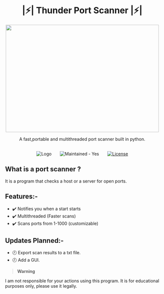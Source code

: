# <div align="center">|⚡| Thunder Port Scanner |⚡|</div> 
  
 <p align="center">
  <img 
    width="500"
    height="350"
    src="https://thumbs.gfycat.com/BlushingJubilantImperialeagle-size_restricted.gif"
  >
</p>

<div align="center">
  A fast,portable and multithreaded port scanner built in python.

<br>
<br>

![Logo](https://img.shields.io/github/commit-activity/w/Coding-Storm/Multithreaded-Port-Scanner?color=brightgreen&label=commits&logo=python&logoColor=gold&style=for-the-badge) &nbsp; &nbsp; &nbsp; ![Maintained - Yes](https://img.shields.io/badge/Maintained-Yes-gold?style=for-the-badge&logo=github&logoColor=gold) &nbsp; &nbsp; &nbsp;   [![License](https://img.shields.io/badge/License-Apache_2.0-blue.svg?style=for-the-badge&logo)](https://opensource.org/licenses/Apache-2.0)
</div>

 </div>


## What is a port scanner ?
It is a program that checks a host or a server for open ports.


## Features:-
- ✔️ Notifies you when a start starts
- ✔️ Multithreaded (Faster scans)
- ✔️ Scans ports from 1-1000 (customizable)

## Updates Planned:-
- 🕗 Export scan results to a txt file.
- 🕗 Add a GUI.

> __Warning__
> 
I am not responsible for your actions using this program. It is for educational purposes only, please use it legally.
